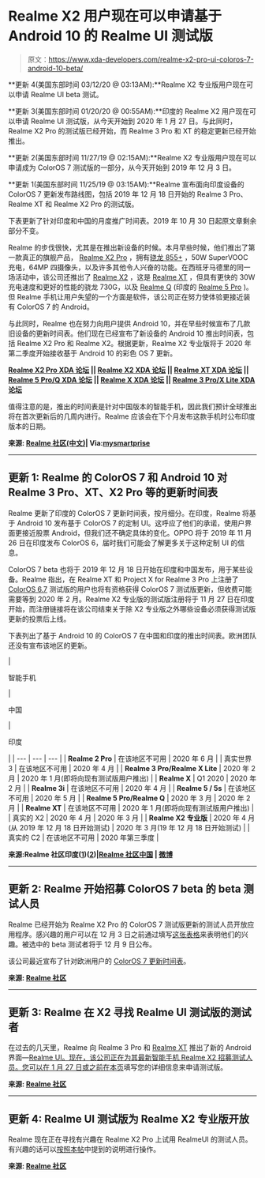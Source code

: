 # Realme X2 用户现在可以申请基于 Android 10 的 Realme UI 测试版

> 原文：<https://www.xda-developers.com/realme-x2-pro-ui-coloros-7-android-10-beta/>

**更新 4(美国东部时间 03/12/20 @ 03:13AM):**Realme X2 专业版用户现在可以申请 Realme UI beta 测试。

**更新 3(美国东部时间 01/20/20 @ 00:55AM):**印度的 Realme X2 用户现在可以申请 Realme UI 测试版，从今天开始到 2020 年 1 月 27 日。与此同时，Realme X2 Pro 的测试版已经开始，而 Realme 3 Pro 和 XT 的稳定更新已经开始推出。

**更新 2(美国东部时间 11/27/19 @ 02:15AM):**Realme X2 专业版用户现在可以申请成为 ColorOS 7 测试版的一部分，从今天开始到 2019 年 12 月 3 日。

**更新 1(美国东部时间 11/25/19 @ 03:15AM):**Realme 宣布面向印度设备的 ColorOS 7 更新发布路线图，包括 2019 年 12 月 18 日开始的 Realme 3 Pro、Realme XT 和 Realme X2 Pro 的测试版。

下表更新了针对印度和中国的月度推广时间表。2019 年 10 月 30 日起原文章剩余部分不变。

Realme 的步伐很快，尤其是在推出新设备的时候。本月早些时候，他们推出了第一款真正的旗舰产品， [Realme X2 Pro](https://www.xda-developers.com/realme-x2-pro-snapdragon-855-plus-64mp-optical-zoom-12gb-ram-ufs-3-0/) ，拥有[骁龙 855+](https://www.xda-developers.com/qualcomm-snapdragon-855-plus/) ，50W SuperVOOC 充电，64MP 四摄像头，以及许多其他令人兴奋的功能。在西班牙马德里的同一场活动中，该公司还推出了 [Realme X2](https://www.xda-developers.com/realme-xt-realme-x2realme-x2-pro-forums-now-open/) ，这是 [Realme XT](https://www.xda-developers.com/realme-xt-64mp-camera-comparison-48mp-5-pro/) ，但具有更快的 30W 充电速度和更好的性能的骁龙 730G，以及 [Realme Q](https://www.xda-developers.com/realme-5-pro-quad-cameras-snapdragon-712-india-europe/) (印度的 [Realme 5 Pro](https://www.xda-developers.com/realme-5-pro-review/) )。但 Realme 手机让用户失望的一个方面是软件，该公司正在努力使体验更接近装有 ColorOS 7 的 Android。

与此同时，Realme 也在努力向用户提供 Android 10，并在早些时候宣布了几款旧设备的更新时间表。他们现在已经宣布了新设备的 Android 10 推出时间表，包括 Realme X2 Pro 和 Realme X2。根据更新，Realme X2 专业版将于 2020 年第二季度开始接收基于 Android 10 的彩色 OS 7 更新。

**[Realme X2 Pro XDA 论坛](https://forum.xda-developers.com/realme-x2-pro) || [Realme X2 XDA 论坛](https://forum.xda-developers.com/realme-x2) || [Realme XT XDA 论坛](https://forum.xda-developers.com/realme-xt) || [Realme 5 Pro/Q XDA 论坛](https://forum.xda-developers.com/realme-5-pro) || [Realme X XDA 论坛](https://forum.xda-developers.com/realme-x) || [Realme 3 Pro/X Lite XDA 论坛](https://forum.xda-developers.com/realme-3-pro)**

值得注意的是，推出的时间表是针对中国版本的智能手机，因此我们预计全球推出将在首次更新后的几周内进行。Realme 应该会在下个月发布这款手机时公布印度版本的日期。

**来源: [Realme 社区(中文)](https://www.realmebbs.com/post-details/1188713202469318656)| Via:[mysmartprise](https://www.mysmartprice.com/gear/realme-android-10-roadmap-announced-roll-starts-q1-2020-realme-x-5-pro-get-first/)**

* * *

## 更新 1: Realme 的 ColorOS 7 和 Android 10 对 Realme 3 Pro、XT、X2 Pro 等的更新时间表

Realme 更新了印度的 ColorOS 7 更新时间表，按月细分。在印度，Realme 将基于 Android 10 发布基于 ColorOS 7 的定制 UI。这呼应了他们的承诺，使用户界面更接近股票 Android，但我们还不确定具体的变化。OPPO 将于 2019 年 11 月 26 日在印度发布 ColorOS 6，届时我们可能会了解更多关于这种定制 UI 的信息。

ColorOS 7 beta 也将于 2019 年 12 月 18 日开始在印度和中国发布，用于某些设备。Realme 指出，在 Realme XT 和 Project X for Realme 3 Pro 上注册了 [ColorOS 6.7](https://www.xda-developers.com/oppo-jumps-to-android-10-with-coloros-6-7-review/) 测试版的用户也将有资格获得 ColorOS 7 测试版更新，但收费可能需要等到 2020 年 2 月。Realme X2 专业版的测试版注册将于 11 月 27 日在印度开始，而注册链接将在该公司结束关于除 X2 专业版之外哪些设备必须获得测试版更新的投票后上线。

下表列出了基于 Android 10 的 ColorOS 7 在中国和印度的推出时间表。欧洲团队还没有宣布该地区的更新。

| 

智能手机

 | 

中国

 | 

印度

 |
| --- | --- | --- |
| **Realme 2 Pro** | 在该地区不可用 | 2020 年 6 月 |
| 真实世界 3 | 在该地区不可用 | 2020 年 4 月 |
| **Realme 3 Pro/Realme X Lite** | 2020 年 2 月 | 2020 年 1 月(即将向现有测试版用户推出) |
| **Realme X** | Q1 2020 | 2020 年 2 月 |
| **Realme 3i** | 在该地区不可用 | 2020 年 4 月 |
| **Realme 5 / 5s** | 在该地区不可用 | 2020 年 5 月 |
| **Realme 5 Pro/Realme Q** | 2020 年 3 月 | 2020 年 2 月 |
| **Realme XT** | 在该地区不可用 | 2020 年 1 月(即将向现有测试版用户推出) |
| 真实的 X2 | 2020 年 4 月 | 2020 年 3 月 |
| **Realme X2 专业版** | 2020 年 4 月(从 2019 年 12 月 18 日开始测试) | 2020 年 3 月(19 年 12 月 18 日开始测试) |
| 真实的 C2 | 在该地区不可用 | 2020 年第三季度 |

**来源:Realme 社区印度([1](https://c.realme.com/in/post-details/1198840088855838720))([2](https://c.realme.com/in/post-details/1198856044944556032))|[Realme 社区中国](https://www.realmebbs.com/post-details/1197041655820070912?forumId=1154606252043546624&subForumId=1156882636577189888) | [微博](https://www.weibo.com/7034060236/IhcYemOMh)**

* * *

## 更新 2: Realme 开始招募 ColorOS 7 beta 的 beta 测试人员

Realme 已经开始为 Realme X2 Pro 的 ColorOS 7 测试版更新的测试人员开放应用程序。感兴趣的用户可以在 12 月 3 日之前通过填写[这张表格](https://docs.google.com/forms/d/e/1FAIpQLSf22d2et3enBuqcjk33FopxAud7GL6rSMNjz-lcuW-YvO2rZQ/viewform?usp=sf_link)来表明他们的兴趣。被选中的 beta 测试者将于 12 月 9 日公布。

该公司最近宣布了针对欧洲用户的 [ColorOS 7 更新时间表](https://www.xda-developers.com/coloros-7-for-realme-phones-will-be-closer-to-stock-android/)。

**来源: [Realme 社区](https://c.realme.com/in/post-details/1198856044944556032)**

* * *

## 更新 3: Realme 在 X2 寻找 Realme UI 测试版的测试者

在过去的几天里，Realme 向 Realme 3 Pro 和 [Realme XT](https://www.xda-developers.com/realme-xt-ui-android-10-rollout/) 推出了新的 Android 界面—[Realme UI。现在，该公司正在为其最新智能手机 Realme X2 招募测试人员。您可以在 1 月 27 日或之前在](https://www.xda-developers.com/download-realme-3-pro-receives-android-10-update-realme-ui/)[本页](https://docs.google.com/forms/d/e/1FAIpQLSe5rryvJP_HdVd0Z6sDCacR0f9CoAAXMsHxwuErWpyIzIqkxg/viewform)填写您的详细信息来申请测试版。

**来源: [Realme 社区](https://c.realme.com/in/post-details/1214445359560916992)**

* * *

## 更新 4: Realme UI 测试版为 Realme X2 专业版开放

Realme 现在正在寻找有兴趣在 Realme X2 Pro 上试用 RealmeUI 的测试人员。有兴趣的话可以[按照本帖](https://c.realme.com/in/post-details/1237377243118829568)中提到的说明进行操作。

**来源: [Realme 社区](https://c.realme.com/in/post-details/1237377243118829568)**